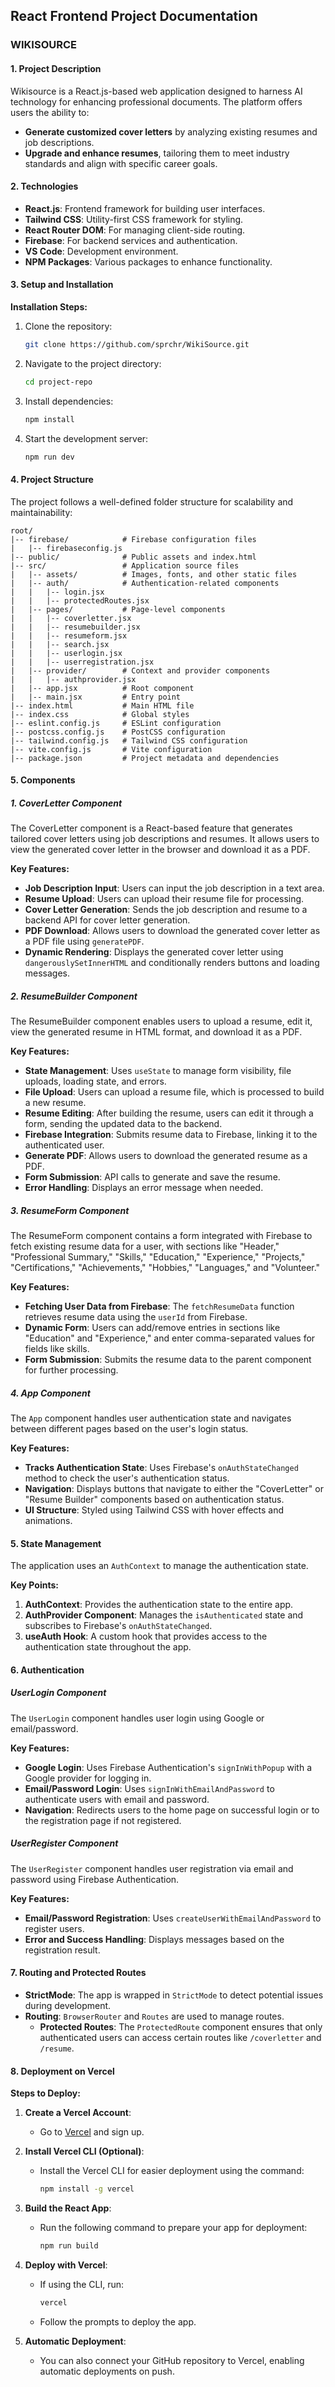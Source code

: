 ## **React Frontend Project Documentation**

### **WIKISOURCE**

#### **1. Project Description**

Wikisource is a React.js-based web application designed to harness AI technology for enhancing professional documents. The platform offers users the ability to:

- **Generate customized cover letters** by analyzing existing resumes and job descriptions.
- **Upgrade and enhance resumes**, tailoring them to meet industry standards and align with specific career goals.

#### **2. Technologies**

- **React.js**: Frontend framework for building user interfaces.
- **Tailwind CSS**: Utility-first CSS framework for styling.
- **React Router DOM**: For managing client-side routing.
- **Firebase**: For backend services and authentication.
- **VS Code**: Development environment.
- **NPM Packages**: Various packages to enhance functionality.

#### **3. Setup and Installation**

**Installation Steps:**

1. Clone the repository:

   ```bash
   git clone https://github.com/sprchr/WikiSource.git
   ```

2. Navigate to the project directory:

   ```bash
   cd project-repo
   ```

3. Install dependencies:

   ```bash
   npm install
   ```

4. Start the development server:
   ```bash
   npm run dev
   ```

#### **4. Project Structure**

The project follows a well-defined folder structure for scalability and maintainability:

```
root/
|-- firebase/            # Firebase configuration files
|   |-- firebaseconfig.js
|-- public/              # Public assets and index.html
|-- src/                 # Application source files
|   |-- assets/          # Images, fonts, and other static files
|   |-- auth/            # Authentication-related components
|   |   |-- login.jsx
|   |   |-- protectedRoutes.jsx
|   |-- pages/           # Page-level components
|   |   |-- coverletter.jsx
|   |   |-- resumebuilder.jsx
|   |   |-- resumeform.jsx
|   |   |-- search.jsx
|   |   |-- userlogin.jsx
|   |   |-- userregistration.jsx
|   |-- provider/        # Context and provider components
|   |   |-- authprovider.jsx
|   |-- app.jsx          # Root component
|   |-- main.jsx         # Entry point
|-- index.html           # Main HTML file
|-- index.css            # Global styles
|-- eslint.config.js     # ESLint configuration
|-- postcss.config.js    # PostCSS configuration
|-- tailwind.config.js   # Tailwind CSS configuration
|-- vite.config.js       # Vite configuration
|-- package.json         # Project metadata and dependencies
```

#### **5. Components**

##### **1. CoverLetter Component**

The CoverLetter component is a React-based feature that generates tailored cover letters using job descriptions and resumes. It allows users to view the generated cover letter in the browser and download it as a PDF.

**Key Features:**

- **Job Description Input**: Users can input the job description in a text area.
- **Resume Upload**: Users can upload their resume file for processing.
- **Cover Letter Generation**: Sends the job description and resume to a backend API for cover letter generation.
- **PDF Download**: Allows users to download the generated cover letter as a PDF file using `generatePDF`.
- **Dynamic Rendering**: Displays the generated cover letter using `dangerouslySetInnerHTML` and conditionally renders buttons and loading messages.

##### **2. ResumeBuilder Component**

The ResumeBuilder component enables users to upload a resume, edit it, view the generated resume in HTML format, and download it as a PDF.

**Key Features:**

- **State Management**: Uses `useState` to manage form visibility, file uploads, loading state, and errors.
- **File Upload**: Users can upload a resume file, which is processed to build a new resume.
- **Resume Editing**: After building the resume, users can edit it through a form, sending the updated data to the backend.
- **Firebase Integration**: Submits resume data to Firebase, linking it to the authenticated user.
- **Generate PDF**: Allows users to download the generated resume as a PDF.
- **Form Submission**: API calls to generate and save the resume.
- **Error Handling**: Displays an error message when needed.

##### **3. ResumeForm Component**

The ResumeForm component contains a form integrated with Firebase to fetch existing resume data for a user, with sections like "Header," "Professional Summary," "Skills," "Education," "Experience," "Projects," "Certifications," "Achievements," "Hobbies," "Languages," and "Volunteer."

**Key Features:**

- **Fetching User Data from Firebase**: The `fetchResumeData` function retrieves resume data using the `userId` from Firebase.
- **Dynamic Form**: Users can add/remove entries in sections like "Education" and "Experience," and enter comma-separated values for fields like skills.
- **Form Submission**: Submits the resume data to the parent component for further processing.

##### **4. App Component**

The `App` component handles user authentication state and navigates between different pages based on the user's login status.

**Key Features:**

- **Tracks Authentication State**: Uses Firebase's `onAuthStateChanged` method to check the user's authentication status.
- **Navigation**: Displays buttons that navigate to either the "CoverLetter" or "Resume Builder" components based on authentication status.
- **UI Structure**: Styled using Tailwind CSS with hover effects and animations.

#### 5. **State Management**

The application uses an `AuthContext` to manage the authentication state.

**Key Points:**

1. **AuthContext**: Provides the authentication state to the entire app.
2. **AuthProvider Component**: Manages the `isAuthenticated` state and subscribes to Firebase's `onAuthStateChanged`.
3. **useAuth Hook**: A custom hook that provides access to the authentication state throughout the app.

#### **6. Authentication**

##### **UserLogin Component**

The `UserLogin` component handles user login using Google or email/password.

**Key Features:**

- **Google Login**: Uses Firebase Authentication's `signInWithPopup` with a Google provider for logging in.
- **Email/Password Login**: Uses `signInWithEmailAndPassword` to authenticate users with email and password.
- **Navigation**: Redirects users to the home page on successful login or to the registration page if not registered.

##### **UserRegister Component**

The `UserRegister` component handles user registration via email and password using Firebase Authentication.

**Key Features:**

- **Email/Password Registration**: Uses `createUserWithEmailAndPassword` to register users.
- **Error and Success Handling**: Displays messages based on the registration result.

#### **7. Routing and Protected Routes**

- **StrictMode**: The app is wrapped in `StrictMode` to detect potential issues during development.
- **Routing**: `BrowserRouter` and `Routes` are used to manage routes.
  - **Protected Routes**: The `ProtectedRoute` component ensures that only authenticated users can access certain routes like `/coverletter` and `/resume`.

#### **8. Deployment on Vercel**

**Steps to Deploy:**

1. **Create a Vercel Account**:

   - Go to [Vercel](https://vercel.com) and sign up.

2. **Install Vercel CLI (Optional)**:

   - Install the Vercel CLI for easier deployment using the command:
     ```bash
     npm install -g vercel
     ```

3. **Build the React App**:

   - Run the following command to prepare your app for deployment:
     ```bash
     npm run build
     ```

4. **Deploy with Vercel**:

   - If using the CLI, run:
     ```bash
     vercel
     ```
   - Follow the prompts to deploy the app.

5. **Automatic Deployment**:
   - You can also connect your GitHub repository to Vercel, enabling automatic deployments on push.
